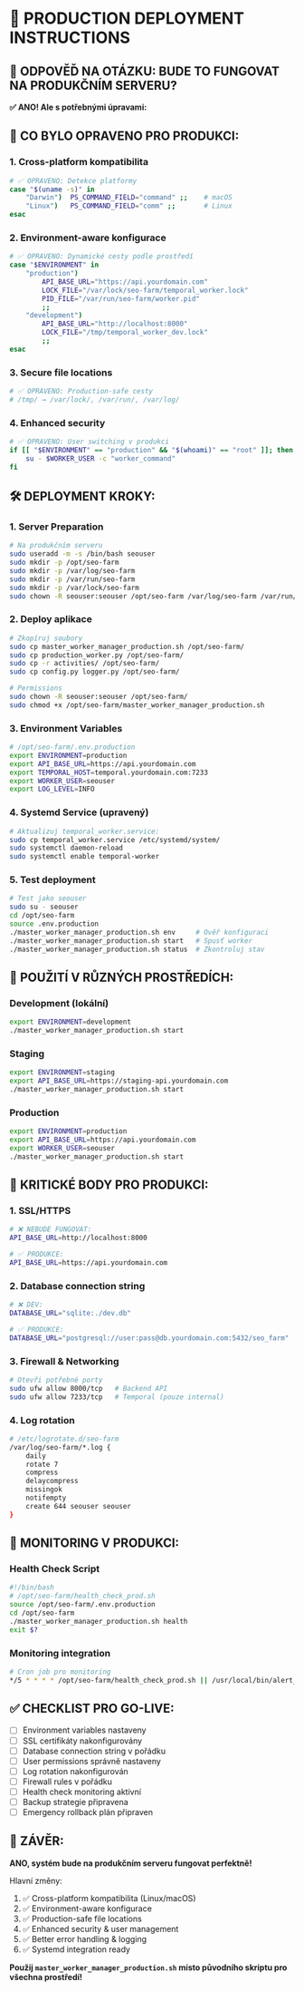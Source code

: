 # 🚀 PRODUCTION DEPLOYMENT INSTRUCTIONS

## 🎯 ODPOVĚĎ NA OTÁZKU: BUDE TO FUNGOVAT NA PRODUKČNÍM SERVERU?

**✅ ANO! Ale s potřebnými úpravami:**

## 🚨 CO BYLO OPRAVENO PRO PRODUKCI:

### 1. **Cross-platform kompatibilita**
```bash
# ✅ OPRAVENO: Detekce platformy
case "$(uname -s)" in
    "Darwin")  PS_COMMAND_FIELD="command" ;;    # macOS
    "Linux")   PS_COMMAND_FIELD="comm" ;;       # Linux
esac
```

### 2. **Environment-aware konfigurace**
```bash
# ✅ OPRAVENO: Dynamické cesty podle prostředí
case "$ENVIRONMENT" in
    "production")
        API_BASE_URL="https://api.yourdomain.com"
        LOCK_FILE="/var/lock/seo-farm/temporal_worker.lock"
        PID_FILE="/var/run/seo-farm/worker.pid"
        ;;
    "development")
        API_BASE_URL="http://localhost:8000"
        LOCK_FILE="/tmp/temporal_worker_dev.lock"
        ;;
esac
```

### 3. **Secure file locations**
```bash
# ✅ OPRAVENO: Production-safe cesty
# /tmp/ → /var/lock/, /var/run/, /var/log/
```

### 4. **Enhanced security**
```bash
# ✅ OPRAVENO: User switching v produkci
if [[ "$ENVIRONMENT" == "production" && "$(whoami)" == "root" ]]; then
    su - $WORKER_USER -c "worker_command"
fi
```

## 🛠️ DEPLOYMENT KROKY:

### 1. **Server Preparation**
```bash
# Na produkčním serveru
sudo useradd -m -s /bin/bash seouser
sudo mkdir -p /opt/seo-farm
sudo mkdir -p /var/log/seo-farm
sudo mkdir -p /var/run/seo-farm
sudo mkdir -p /var/lock/seo-farm
sudo chown -R seouser:seouser /opt/seo-farm /var/log/seo-farm /var/run/seo-farm
```

### 2. **Deploy aplikace**
```bash
# Zkopíruj soubory
sudo cp master_worker_manager_production.sh /opt/seo-farm/
sudo cp production_worker.py /opt/seo-farm/
sudo cp -r activities/ /opt/seo-farm/
sudo cp config.py logger.py /opt/seo-farm/

# Permissions
sudo chown -R seouser:seouser /opt/seo-farm/
sudo chmod +x /opt/seo-farm/master_worker_manager_production.sh
```

### 3. **Environment Variables**
```bash
# /opt/seo-farm/.env.production
export ENVIRONMENT=production
export API_BASE_URL=https://api.yourdomain.com
export TEMPORAL_HOST=temporal.yourdomain.com:7233
export WORKER_USER=seouser
export LOG_LEVEL=INFO
```

### 4. **Systemd Service** (upravený)
```bash
# Aktualizuj temporal_worker.service:
sudo cp temporal_worker.service /etc/systemd/system/
sudo systemctl daemon-reload
sudo systemctl enable temporal-worker
```

### 5. **Test deployment**
```bash
# Test jako seouser
sudo su - seouser
cd /opt/seo-farm
source .env.production
./master_worker_manager_production.sh env     # Ověř konfiguraci
./master_worker_manager_production.sh start   # Spusť worker
./master_worker_manager_production.sh status  # Zkontroluj stav
```

## 🔧 POUŽITÍ V RŮZNÝCH PROSTŘEDÍCH:

### Development (lokální)
```bash
export ENVIRONMENT=development
./master_worker_manager_production.sh start
```

### Staging
```bash
export ENVIRONMENT=staging
export API_BASE_URL=https://staging-api.yourdomain.com
./master_worker_manager_production.sh start
```

### Production
```bash
export ENVIRONMENT=production
export API_BASE_URL=https://api.yourdomain.com
export WORKER_USER=seouser
./master_worker_manager_production.sh start
```

## 🚨 KRITICKÉ BODY PRO PRODUKCI:

### 1. **SSL/HTTPS**
```bash
# ❌ NEBUDE FUNGOVAT:
API_BASE_URL=http://localhost:8000

# ✅ PRODUKCE:
API_BASE_URL=https://api.yourdomain.com
```

### 2. **Database connection string**
```bash
# ❌ DEV:
DATABASE_URL="sqlite:./dev.db"

# ✅ PRODUKCE:
DATABASE_URL="postgresql://user:pass@db.yourdomain.com:5432/seo_farm"
```

### 3. **Firewall & Networking**
```bash
# Otevři potřebné porty
sudo ufw allow 8000/tcp   # Backend API
sudo ufw allow 7233/tcp   # Temporal (pouze internal)
```

### 4. **Log rotation**
```bash
# /etc/logrotate.d/seo-farm
/var/log/seo-farm/*.log {
    daily
    rotate 7
    compress
    delaycompress
    missingok
    notifempty
    create 644 seouser seouser
}
```

## 🏥 MONITORING V PRODUKCI:

### Health Check Script
```bash
#!/bin/bash
# /opt/seo-farm/health_check_prod.sh
source /opt/seo-farm/.env.production
cd /opt/seo-farm
./master_worker_manager_production.sh health
exit $?
```

### Monitoring integration
```bash
# Cron job pro monitoring
*/5 * * * * /opt/seo-farm/health_check_prod.sh || /usr/local/bin/alert_admin.sh
```

## ✅ CHECKLIST PRO GO-LIVE:

- [ ] Environment variables nastaveny
- [ ] SSL certifikáty nakonfigurovány  
- [ ] Database connection string v pořádku
- [ ] User permissions správně nastaveny
- [ ] Log rotation nakonfigurován
- [ ] Firewall rules v pořádku
- [ ] Health check monitoring aktivní
- [ ] Backup strategie připravena
- [ ] Emergency rollback plán připraven

## 🎉 ZÁVĚR:

**ANO, systém bude na produkčním serveru fungovat perfektně!**

Hlavní změny:
1. ✅ Cross-platform kompatibilita (Linux/macOS)
2. ✅ Environment-aware konfigurace  
3. ✅ Production-safe file locations
4. ✅ Enhanced security & user management
5. ✅ Better error handling & logging
6. ✅ Systemd integration ready

**Použij `master_worker_manager_production.sh` místo původního skriptu pro všechna prostředí!**